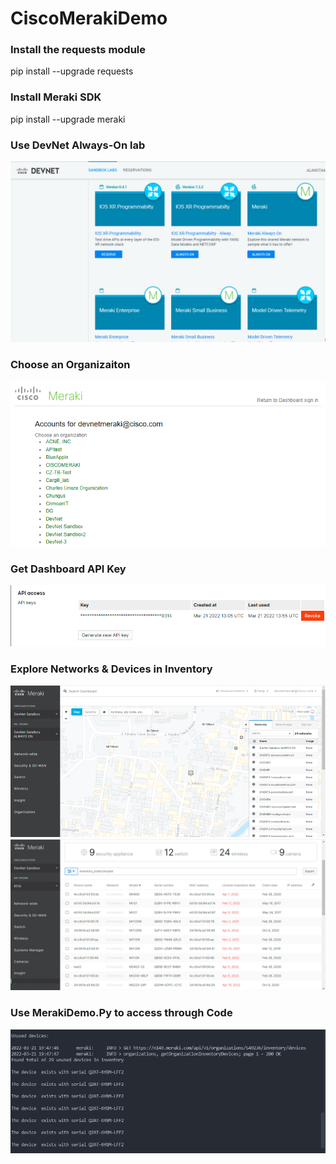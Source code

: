 # CiscoMerakiDemo

### Install the requests module
pip install --upgrade requests

### Install Meraki SDK
pip install --upgrade meraki

### Use DevNet Always-On lab 
![Screenshot](https://github.com/alimo7amed93/CiscoMerakiDemo/blob/main/Picture1.png)

### Choose an Organizaiton 
![Screenshot](https://github.com/alimo7amed93/CiscoMerakiDemo/blob/main/Picture2.png)

### Get Dashboard API Key
![Screenshot](https://github.com/alimo7amed93/CiscoMerakiDemo/blob/main/Picture3.png)

### Explore Networks & Devices in Inventory
![Screenshot](https://github.com/alimo7amed93/CiscoMerakiDemo/blob/main/Picture5.png)
![Screenshot](https://github.com/alimo7amed93/CiscoMerakiDemo/blob/main/Picture4.png)

### Use MerakiDemo.Py to access through Code
![Screenshot](https://github.com/alimo7amed93/CiscoMerakiDemo/blob/main/Picture6.png)
